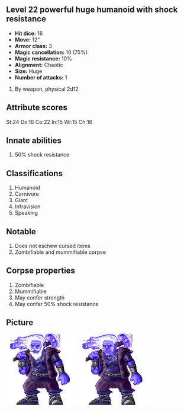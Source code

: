 ## Level 22 powerful huge humanoid with shock resistance

- **Hit dice:** 16
- **Move:** 12"
- **Armor class:** 3
- **Magic cancellation:** 10 (75%)
- **Magic resistance:** 10%
- **Alignment:** Chaotic
- **Size:** Huge
- **Number of attacks:** 1
1. By weapon, physical 2d12

## Attribute scores

St:24 Dx:16 Co:22 In:15 Wi:15 Ch:16

## Innate abilities

1. 50% shock resistance

## Classifications

1. Humanoid
2. Carnivore
3. Giant
4. Infravision
5. Speaking

## Notable

1. Does not eschew cursed items
2. Zombifiable and mummifiable corpse

## Corpse properties

1. Zombifiable
2. Mummifiable
3. May confer strength
4. May confer 50% shock resistance

## Picture

![Storm giant](https://github.com/hyvanmielenpelit/GnollHackTileSet/blob/main/Monsters/storm_giant/storm_giant.png?raw=true) ![Storm giantess](https://github.com/hyvanmielenpelit/GnollHackTileSet/blob/main/Monsters/storm_giant/storm_giant_female.png?raw=true)
